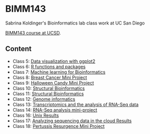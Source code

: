 # BIMM143
Sabrina Koldinger's 
Bioinformatics lab class work at UC San Diego

[BIMM143 course at UCSD](https://bioboot.github.io/bimm143_W24/).

## Content
- Class 5: [Data visualization with ggplot2](https://github.com/SKolding/BIMM143/blob/main/Class5/class5.pdf)
- Class 6: [R functions and packages]()
- Class 7: [Machine learning for Bioinformatics]()
- Class 8: [Breast Cancer Mini Project]()
- Class 9: [Halloween Candy Mini Project]()
- Class 10: [Structural Bioinformatics]()
- Class 11: [Structural Bioinformatics]()
- Class 12: [Genome informatics]()
- Class 13: [Transcriptomics and the analysis of RNA-Seq data]()
- Class 14: [RNA-Seq analysis mini-project]()
- Class 16: [Unix Results]()
- Class 17: [Analyzing sequencing data in the cloud Results]()
- Class 18: [Pertussis Resurgence Mini Project]()
  
